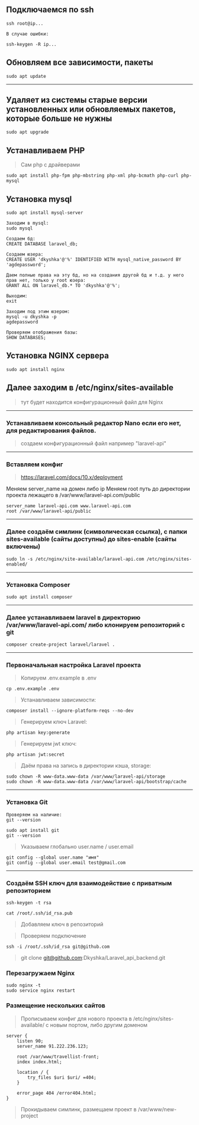 ## Подключаемся по ssh

```
ssh root@ip...

В случае ошибки:

ssh-keygen -R ip...

```

## Обновляем все зависимости, пакеты
```
sudo apt update
```
---

## Удаляет из системы старые версии установленных или обновляемых пакетов, которые больше не нужны

```
sudo apt upgrade
```

## Устанавливаем PHP

> Сам php с драйверами

```
sudo apt install php-fpm php-mbstring php-xml php-bcmath php-curl php-mysql
```
## Установка mysql

```
sudo apt install mysql-server

Заходим в mysql:
sudo mysql

Создаем бд:
CREATE DATABASE laravel_db;

Создаем юзера:
CREATE USER 'dkyshka'@'%' IDENTIFIED WITH mysql_native_password BY 'agdepassword';

Даем полные права на эту бд, но на создания другой бд и т.д. у него прав нет, только у root юзера:
GRANT ALL ON laravel_db.* TO 'dkyshka'@'%';

Выходим:
exit

Заходим под этим юзером:
mysql -u dkyshka -p
agdepassword

Проверяем отображения базы:
SHOW DATABASES;

```

## Установка NGINX сервера

```
sudo apt install nginx
```
## Далее заходим в /etc/nginx/sites-available
> тут будет находится конфигурационный файл для Nginx

--- 
### Устанавливаем консольный редактор Nano если его нет, для редактирования файлов.
> создаем конфигурационный файл например "laravel-api"
---
### Вставляем конфиг
> https://laravel.com/docs/10.x/deployment

Меняем server_name на домен либо ip
Меняем root путь до директории проекта лежащего в /var/www/laravel-api.com/public

```
server_name laravel-api.com www.laravel-api.com
root /var/www/laravel-api/public
```

---

### Далее создаём симлинк (символическая ссылка), с папки sites-available (сайты доступны) до sites-enable (сайты включены)

```
sudo ln -s /etc/nginx/site-available/laravel-api.com /etc/nginx/sites-enabled/
```

---

### Установка Composer

```
sudo apt install composer
```

---

### Далее устанавливаем laravel в директорию /var/www/laravel-api.com/ либо клонируем репозиторий с git

```
composer create-project laravel/laravel .
```
---

### Первоначальная настройка Laravel проекта
> Копируем .env.example в .env

```
cp .env.example .env
```
> Устанавливаем зависимости:
```
composer install --ignore-platform-reqs --no-dev
```
> Генерируем ключ Laravel:
```
php artisan key:generate
```
> Генерируем jwt ключ:
```
php artisan jwt:secret
```
> Даём права на запись в директории кэша, storage:
```
sudo chown -R www-data.www-data /var/www/laravel-api/storage
sudo chown -R www-data.www-data /var/www/laravel-api/bootstrap/cache
```

---
### Установка Git

```
Проверяем на наличие:
git --version 

sudo apt install git
git --version

```

> Указываем глобально user.name / user.email
```
git config --global user.name "имя"
git config --global user.email test@gmail.com

```

---

### Создаём SSH ключ для взаимодействие с приватным репозиторием
```
ssh-keygen -t rsa

cat /root/.ssh/id_rsa.pub

```
> Добавляем ключ в репозиторий

> Проверяем подключение

```
ssh -i /root/.ssh/id_rsa git@github.com

```
> git clone git@github.com:Dkyshka/Laravel_api_backend.git


### Перезагружаем Nginx

```
sudo nginx -t
sudo service nginx restart

```
### Размещение нескольких сайтов
> Прописываем конфиг для нового проекта в /etc/nginx/sites-available/ с новым портом, либо другим доменом

```
server {
    listen 90;
    server_name 91.222.236.123;

    root /var/www/travellist-front;
    index index.html;

    location / {
        try_files $uri $uri/ =404;
    }

    error_page 404 /error404.html;
}
```
> Прокидываем симлинк, размещаем проект в /var/www/new-project
